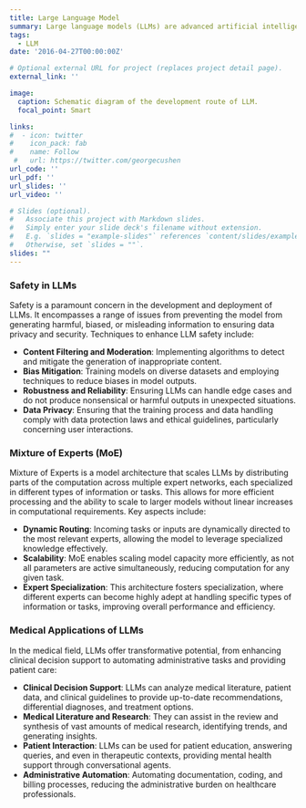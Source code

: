 ```yaml
---
title: Large Language Model
summary: Large language models (LLMs) are advanced artificial intelligence systems capable of understanding, generating, and engaging in human-like text-based conversations across a wide range of topics and languages. Our research focuses on： safety, hallucination evaluation and elimination, model compression, and medical applications.
tags:
  - LLM
date: '2016-04-27T00:00:00Z'

# Optional external URL for project (replaces project detail page).
external_link: ''

image:
  caption: Schematic diagram of the development route of LLM.
  focal_point: Smart

links:
#  - icon: twitter
#    icon_pack: fab
#    name: Follow
 #   url: https://twitter.com/georgecushen
url_code: ''
url_pdf: ''
url_slides: ''
url_video: ''

# Slides (optional).
#   Associate this project with Markdown slides.
#   Simply enter your slide deck's filename without extension.
#   E.g. `slides = "example-slides"` references `content/slides/example-slides.md`.
#   Otherwise, set `slides = ""`.
slides: ""
---
```


### **Safety in LLMs**

Safety is a paramount concern in the development and deployment of LLMs. It encompasses a range of issues from preventing the model from generating harmful, biased, or misleading information to ensuring data privacy and security. Techniques to enhance LLM safety include:

- **Content Filtering and Moderation**: Implementing algorithms to detect and mitigate the generation of inappropriate content.
- **Bias Mitigation**: Training models on diverse datasets and employing techniques to reduce biases in model outputs.
- **Robustness and Reliability**: Ensuring LLMs can handle edge cases and do not produce nonsensical or harmful outputs in unexpected situations.
- **Data Privacy**: Ensuring that the training process and data handling comply with data protection laws and ethical guidelines, particularly concerning user interactions.

### **Mixture of Experts (MoE)**

Mixture of Experts is a model architecture that scales LLMs by distributing parts of the computation across multiple expert networks, each specialized in different types of information or tasks. This allows for more efficient processing and the ability to scale to larger models without linear increases in computational requirements. Key aspects include:

- **Dynamic Routing**: Incoming tasks or inputs are dynamically directed to the most relevant experts, allowing the model to leverage specialized knowledge effectively.
- **Scalability**: MoE enables scaling model capacity more efficiently, as not all parameters are active simultaneously, reducing computation for any given task.
- **Expert Specialization**: This architecture fosters specialization, where different experts can become highly adept at handling specific types of information or tasks, improving overall performance and efficiency.

### **Medical Applications of LLMs**

In the medical field, LLMs offer transformative potential, from enhancing clinical decision support to automating administrative tasks and providing patient care:

- **Clinical Decision Support**: LLMs can analyze medical literature, patient data, and clinical guidelines to provide up-to-date recommendations, differential diagnoses, and treatment options.
- **Medical Literature and Research**: They can assist in the review and synthesis of vast amounts of medical research, identifying trends, and generating insights.
- **Patient Interaction**: LLMs can be used for patient education, answering queries, and even in therapeutic contexts, providing mental health support through conversational agents.
- **Administrative Automation**: Automating documentation, coding, and billing processes, reducing the administrative burden on healthcare professionals.

